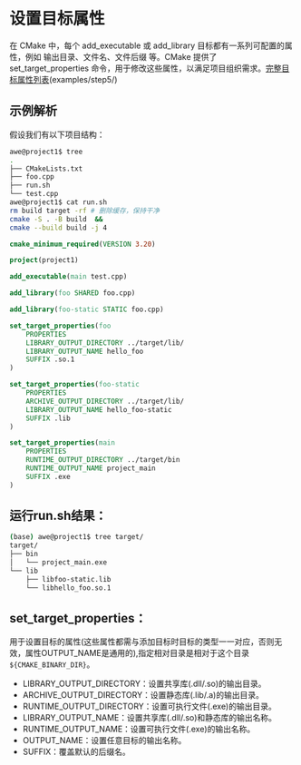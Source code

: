 # 设置目标属性
在 CMake 中，每个 add_executable 或 add_library 目标都有一系列可配置的属性，例如 输出目录、文件名、文件后缀 等。CMake 提供了 set_target_properties 命令，用于修改这些属性，以满足项目组织需求。[完整目标属性列表](https://cmake.org/cmake/help/latest/manual/cmake-properties.7.html#properties-on-targets)(examples/step5/)
## 示例解析
假设我们有以下项目结构：
```bash
awe@project1$ tree 
.
├── CMakeLists.txt
├── foo.cpp
├── run.sh
└── test.cpp
awe@project1$ cat run.sh 
rm build target -rf # 删除缓存，保持干净
cmake -S . -B build  &&  
cmake --build build -j 4
```
```cmake
cmake_minimum_required(VERSION 3.20)

project(project1)

add_executable(main test.cpp)

add_library(foo SHARED foo.cpp)

add_library(foo-static STATIC foo.cpp)

set_target_properties(foo
    PROPERTIES
    LIBRARY_OUTPUT_DIRECTORY ../target/lib/
    LIBRARY_OUTPUT_NAME hello_foo
    SUFFIX .so.1
)

set_target_properties(foo-static
    PROPERTIES
    ARCHIVE_OUTPUT_DIRECTORY ../target/lib/
    LIBRARY_OUTPUT_NAME hello_foo-static
    SUFFIX .lib
)

set_target_properties(main
    PROPERTIES
    RUNTIME_OUTPUT_DIRECTORY ../target/bin
    RUNTIME_OUTPUT_NAME project_main
    SUFFIX .exe
)
```
## 运行run.sh结果：
```bash
(base) awe@project1$ tree target/
target/
├── bin
│   └── project_main.exe
└── lib
    ├── libfoo-static.lib
    └── libhello_foo.so.1
```



## set_target_properties：
用于设置目标的属性(这些属性都需与添加目标时目标的类型一一对应，否则无效，属性OUTPUT_NAME是通用的),指定相对目录是相对于这个目录`${CMAKE_BINARY_DIR}`。

- LIBRARY_OUTPUT_DIRECTORY：设置共享库(.dll/.so)的输出目录。
- ARCHIVE_OUTPUT_DIRECTORY：设置静态库(.lib/.a)的输出目录。
- RUNTIME_OUTPUT_DIRECTORY：设置可执行文件(.exe)的输出目录。
- LIBRARY_OUTPUT_NAME：设置共享库(.dll/.so)和静态库的输出名称。
- RUNTIME_OUTPUT_NAME：设置可执行文件(.exe)的输出名称。
- OUTPUT_NAME：设置任意目标的输出名称。
- SUFFIX：覆盖默认的后缀名。
